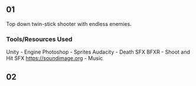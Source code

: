 ## 01

Top down twin-stick shooter with endless enemies.

### Tools/Resources Used

Unity - Engine
Photoshop - Sprites
Audacity - Death SFX
BFXR - Shoot and Hit SFX
https://soundimage.org - Music

## 02

